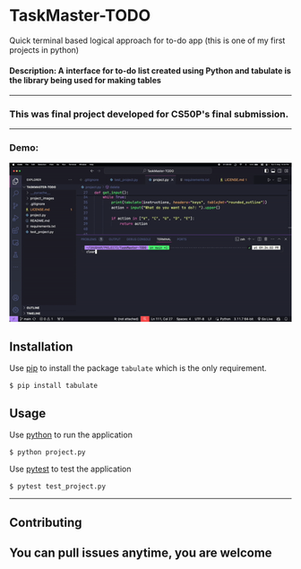 # TaskMaster-TODO
Quick terminal based logical approach for to-do app (this is one of my first projects in python)

#### Description: A interface for to-do list created using Python and tabulate is the library being used for making tables
---
### This was final project developed for CS50P's final submission.
---
### Demo:


![project-img](./project_images/project-gif.gif)

## Installation

Use [pip](https://pip.pypa.io/en/stable/) to install the package `tabulate` which is the only requirement.

```
$ pip install tabulate
```

## Usage

Use [python](https://www.python.org/) to run the application
```
$ python project.py
```


Use [pytest](https://docs.pytest.org/en/7.2.x/) to test the application


```
$ pytest test_project.py
```

---

## Contributing

You can pull issues anytime, you are welcome
---
